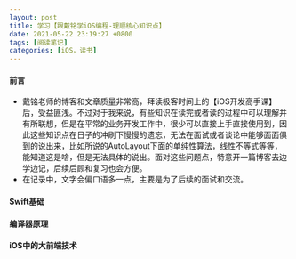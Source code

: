 ```yaml
---
layout: post
title: 学习【跟戴铭学iOS编程-理顺核心知识点】
date: 2021-05-22 23:19:27 +0800
tags: [阅读笔记]
categories: [iOS，读书]
---
```


#### 前言

+ 戴铭老师的博客和文章质量非常高，拜读极客时间上的【iOS开发高手课】后，受益匪浅。不过对于我来说，有些知识在读完或者读的过程中可以理解并有所联想，但是在平常的业务开发工作中，很少可以直接上手直接使用到，因此这些知识点在日子的冲刷下慢慢的遗忘，无法在面试或者谈论中能够面面俱到的说出来，比如所说的AutoLayout下面的单纯性算法，线性不等式等等，能知道这是啥，但是无法具体的说出。面对这些问题点，特意开一篇博客去边学边记，后续后顾和复习也会方便。
+ 在记录中，文字会偏口语多一点，主要是为了后续的面试和交流。


#### Swift基础




#### 编译器原理



#### iOS中的大前端技术